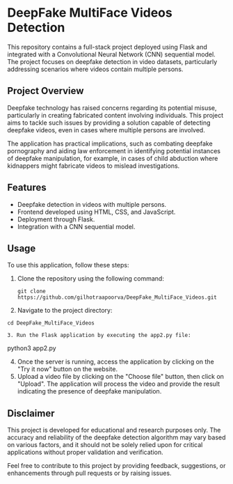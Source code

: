 # DeepFake MultiFace Videos Detection

This repository contains a full-stack project deployed using Flask and integrated with a Convolutional Neural Network (CNN) sequential model. The project focuses on deepfake detection in video datasets, particularly addressing scenarios where videos contain multiple persons.

## Project Overview

Deepfake technology has raised concerns regarding its potential misuse, particularly in creating fabricated content involving individuals. This project aims to tackle such issues by providing a solution capable of detecting deepfake videos, even in cases where multiple persons are involved.

The application has practical implications, such as combating deepfake pornography and aiding law enforcement in identifying potential instances of deepfake manipulation, for example, in cases of child abduction where kidnappers might fabricate videos to mislead investigations.

## Features
* Deepfake detection in videos with multiple persons.
* Frontend developed using HTML, CSS, and JavaScript.
* Deployment through Flask.
* Integration with a CNN sequential model.

## Usage
To use this application, follow these steps:
1. Clone the repository using the following command:
   ```
   git clone https://github.com/gilhotraapoorva/DeepFake_MultiFace_Videos.git

2. Navigate to the project directory:
```
cd DeepFake_MultiFace_Videos

3. Run the Flask application by executing the app2.py file:

```
python3 app2.py


4. Once the server is running, access the application by clicking on the "Try it now" button on the website.
5. Upload a video file by clicking on the "Choose file" button, then click on "Upload". The application will process the video and provide the result indicating the presence of deepfake manipulation.

## Disclaimer
This project is developed for educational and research purposes only. The accuracy and reliability of the deepfake detection algorithm may vary based on various factors, and it should not be solely relied upon for critical applications without proper validation and verification.

Feel free to contribute to this project by providing feedback, suggestions, or enhancements through pull requests or by raising issues.
